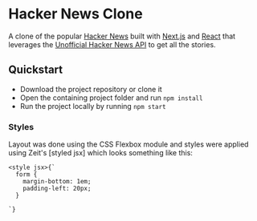 # Hacker News Clone
A clone of the popular [Hacker News](https://news.ycombinator.com/news) built with [Next.js](https://nextjs.org/) and [React](https://reactjs.org) that leverages the [Unofficial Hacker News API](https://github.com/cheeaun/node-hnapi) to get all the stories.

## Quickstart
- Download the project repository or clone it
- Open the containing project folder and run `npm install`
- Run the project locally by running `npm start`

### Styles
Layout was done using the CSS Flexbox module and styles were applied using Zeit's [styled jsx] which looks something like this:
```
<style jsx>{`
  form {
    margin-bottom: 1em;
    padding-left: 20px;
  }

`}
```
